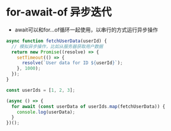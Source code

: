 # for-await-of 异步迭代

- await可以和for...of循环一起使用，以串行的方式运行异步操作

```js
async function fetchUserData(userId) {
  // 模拟异步操作，比如从服务器获取用户数据
  return new Promise((resolve) => {
    setTimeout(() => {
      resolve(`User data for ID ${userId}`);
    }, 1000);
  });
}

const userIds = [1, 2, 3];

(async () => {
  for await (const userData of userIds.map(fetchUserData)) {
    console.log(userData);
  }
})();

```